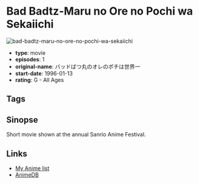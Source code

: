 # Bad Badtz-Maru no Ore no Pochi wa Sekaiichi

![bad-badtz-maru-no-ore-no-pochi-wa-sekaiichi](https://cdn.myanimelist.net/images/anime/12/46703.jpg)

-   **type**: movie
-   **episodes**: 1
-   **original-name**: バッドばつ丸のオレのポチは世界一
-   **start-date**: 1996-01-13
-   **rating**: G - All Ages

## Tags

## Sinopse

Short movie shown at the annual Sanrio Anime Festival.

## Links

-   [My Anime list](https://myanimelist.net/anime/17479/Bad_Badtz-Maru_no_Ore_no_Pochi_wa_Sekaiichi)
-   [AnimeDB](http://anidb.info/perl-bin/animedb.pl?show=anime&aid=7839)
